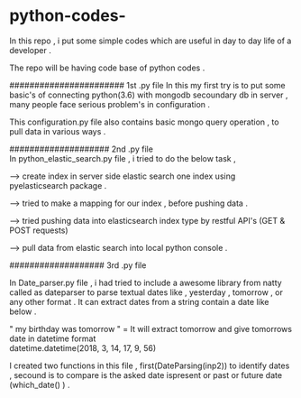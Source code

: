 # python-codes-
In this repo  , i put some simple  codes  which are  useful   in day to day  life  of a  developer  .

The repo  will  be having  code base  of python codes .

#######################  1st .py  file 
In this  my  first  try  is  to  put  some  basic's of connecting  python(3.6)  with  mongodb secoundary db  in server , many people face serious problem's in configuration .



This  configuration.py  file  also  contains  basic  mongo  query operation , to pull data  in various  ways . 

         
####################  2nd .py  file  
In  python_elastic_search.py  file  ,  i  tried  to  do  the below task , 

-->  create  index in  server side  elastic search  one  index  using  pyelasticsearch  package  . 

-->  tried  to make  a  mapping for our index  , before pushing data  . 

-->  tried pushing  data  into  elasticsearch  index type  by  restful API's (GET  &  POST  requests)  

--> pull  data from elastic search  into local python console .


################### 3rd .py file 

In  Date_parser.py  file ,  i  had  tried to  include a  awesome  library from natty called as dateparser  to  parse  textual dates  like ,  yesterday  , tomorrow ,  or any other format . It can  extract  dates from  a  string  contain  a date  like below . 

"  my  birthday was tomorrow  "   =  It will  extract tomorrow  and give  tomorrows  date in datetime format  
datetime.datetime(2018, 3, 14, 17, 9, 56)

I created  two  functions  in this file ,  first(DateParsing(inp2)) to  identify  dates ,  secound is  to  compare  is the asked date ispresent or  past or future   date (which_date() ) .  





